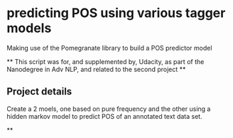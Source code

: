# predicting POS using various tagger models

Making use of the Pomegranate library to build a POS predictor model

** This script was for, and supplemented by, Udacity, as part of the Nanodegree in
Adv NLP, and related to the second project **

## Project details

Create a 2 moels, one based on pure frequency and the other using a hidden markov model
to predict POS of an annotated text data set.

**